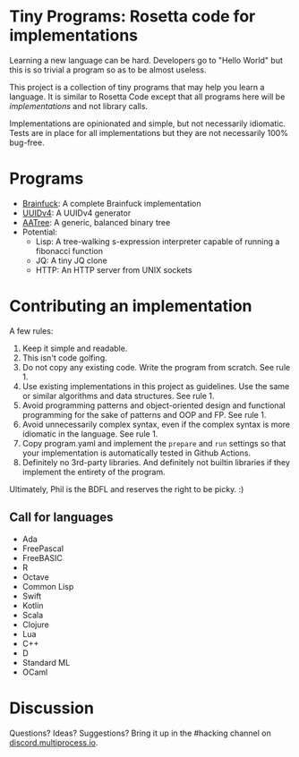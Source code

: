 # Tiny Programs: Rosetta code for implementations

Learning a new language can be hard. Developers go to "Hello World"
but this is so trivial a program so as to be almost useless.

This project is a collection of tiny programs that may help you learn
a language. It is similar to Rosetta Code except that all programs
here will be *implementations* and not library calls.

Implementations are opinionated and simple, but not necessarily
idiomatic. Tests are in place for all implementations but they are not
necessarily 100% bug-free.

# Programs

* [Brainfuck](./Brainfuck): A complete Brainfuck implementation
* [UUIDv4](./UUIDv4): A UUIDv4 generator
* [AATree](./AATree): A generic, balanced binary tree
* Potential:
  * Lisp: A tree-walking s-expression interpreter capable of running a fibonacci function
  * JQ: A tiny JQ clone
  * HTTP: An HTTP server from UNIX sockets

# Contributing an implementation

A few rules:

1. Keep it simple and readable.
1. This isn't code golfing.
1. Do not copy any existing code. Write the program from scratch. See
   rule 1.
1. Use existing implementations in this project as guidelines. Use the
   same or similar algorithms and data structures. See rule 1.
1. Avoid programming patterns and object-oriented design and
   functional programming for the sake of patterns and OOP and FP. See
   rule 1.
1. Avoid unnecessarily complex syntax, even if the complex syntax is
   more idiomatic in the language. See rule 1.
1. Copy program.yaml and implement the `prepare` and `run` settings so
   that your implementation is automatically tested in Github Actions.
1. Definitely no 3rd-party libraries. And definitely not builtin
   libraries if they implement the entirety of the program.

Ultimately, Phil is the BDFL and reserves the right to be picky. :)

## Call for languages

* Ada
* FreePascal
* FreeBASIC
* R
* Octave
* Common Lisp
* Swift
* Kotlin
* Scala
* Clojure
* Lua
* C++
* D
* Standard ML
* OCaml

# Discussion

Questions? Ideas? Suggestions? Bring it up in the #hacking channel on
[discord.multiprocess.io](https://discord.multiprocess.io).
